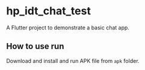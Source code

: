 # hp_idt_chat_test

A Flutter project to demonstrate a basic chat app.

## How to use run

Download and install and run APK file from `apk` folder.

